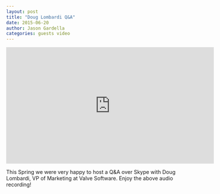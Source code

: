 ```yaml
---
layout: post
title: "Doug Lombardi Q&A"
date: 2015-06-20
author: Jason Gardella
categories: guests video
---
```


<iframe width="560" height="315" src="https://www.youtube.com/embed/eP2xvPkat3M" frameborder="0" allowfullscreen></iframe>
<br>

This Spring we were very happy to host a Q&A over Skype with Doug Lombardi, VP of Marketing at Valve Software. Enjoy the above audio recording!
